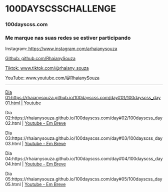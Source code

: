 <h1>100DAYSCSSCHALLENGE</h1>
<h3>100dayscss.com</h3>

<h3>Me marque nas suas redes se estiver participando</h3>
<p>Instagram:<a href='https://www.instagram.com/arhaianysouza'> https://www.instagram.com/arhaianysouza</p>
<p>Github: <a href='https://github.com/RhaianySouza'>github.com/RhaianySouza</p>
<p>Tiktok: <a href='https://www.tiktok.com/@rhaiany_souza'>www.tiktok.com/@rhaiany_souza</p>
<p>YouTube: <a href='www.youtube.com/@RhaianySouza'>www.youtube.com/@RhaianySouza</p>
<hr>
<p>Dia 01:https://rhaianysouza.github.io/100dayscss.com/day#01/100dayscss_day01.html | <a href='https://www.youtube.com/watch?v=okJQ8a8C-TA'>Youtube</a></p>
<p>Dia 02:https://rhaianysouza.github.io/100dayscss.com/day#02/100dayscss_day02.html | <a href='www.youtube.com/@RhaianySouza'>Youtube - Em Breve</a></p>
<p>Dia 03:https://rhaianysouza.github.io/100dayscss.com/day#03/100dayscss_day03.html | <a href='www.youtube.com/@RhaianySouza'>Youtube - Em Breve</a></p>
<p>Dia 04:https://rhaianysouza.github.io/100dayscss.com/day#04/100dayscss_day04.html | <a href='www.youtube.com/@RhaianySouza'>Youtube - Em Breve</a></p>
<p>Dia 05:https://rhaianysouza.github.io/100dayscss.com/day#05/100dayscss_day05.html | <a href='www.youtube.com/@RhaianySouza'>Youtube - Em Breve</a></p>
